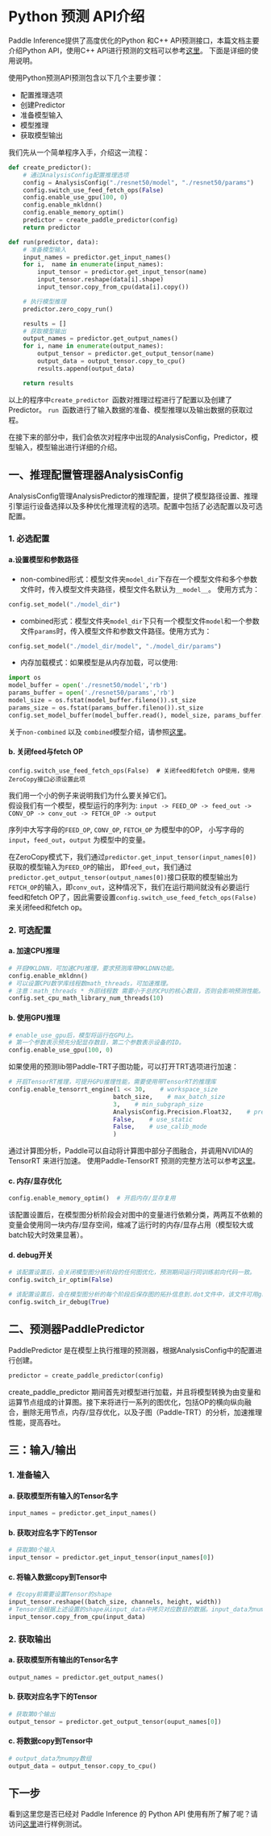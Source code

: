 # Python 预测 API介绍

Paddle Inference提供了高度优化的Python 和C++ API预测接口，本篇文档主要介绍Python API，使用C++ API进行预测的文档可以参考[这里](./cxx_api.md)。
下面是详细的使用说明。

使用Python预测API预测包含以下几个主要步骤：

- 配置推理选项
- 创建Predictor
- 准备模型输入
- 模型推理
- 获取模型输出

我们先从一个简单程序入手，介绍这一流程：

``` python
def create_predictor():
    # 通过AnalysisConfig配置推理选项
    config = AnalysisConfig("./resnet50/model", "./resnet50/params")
    config.switch_use_feed_fetch_ops(False)
    config.enable_use_gpu(100, 0)
    config.enable_mkldnn()
    config.enable_memory_optim()
    predictor = create_paddle_predictor(config)
    return predictor

def run(predictor, data):
    # 准备模型输入
    input_names = predictor.get_input_names()
    for i,  name in enumerate(input_names):
        input_tensor = predictor.get_input_tensor(name)
        input_tensor.reshape(data[i].shape)
        input_tensor.copy_from_cpu(data[i].copy())

    # 执行模型推理
    predictor.zero_copy_run()

    results = []
    # 获取模型输出
    output_names = predictor.get_output_names()
    for i, name in enumerate(output_names):
        output_tensor = predictor.get_output_tensor(name)
        output_data = output_tensor.copy_to_cpu()
        results.append(output_data)

    return results
```

以上的程序中`create_predictor `函数对推理过程进行了配置以及创建了Predictor。 `run `函数进行了输入数据的准备、模型推理以及输出数据的获取过程。

在接下来的部分中，我们会依次对程序中出现的AnalysisConfig，Predictor，模型输入，模型输出进行详细的介绍。

## 一、推理配置管理器AnalysisConfig
AnalysisConfig管理AnalysisPredictor的推理配置，提供了模型路径设置、推理引擎运行设备选择以及多种优化推理流程的选项。配置中包括了必选配置以及可选配置。

### 1. 必选配置
#### a.设置模型和参数路径
* non-combined形式：模型文件夹`model_dir`下存在一个模型文件和多个参数文件时，传入模型文件夹路径，模型文件名默认为`__model__`。 使用方式为：

``` python
config.set_model("./model_dir")
```
* combined形式：模型文件夹`model_dir`下只有一个模型文件`model`和一个参数文件`params`时，传入模型文件和参数文件路径。使用方式为：

``` python
config.set_model("./model_dir/model", "./model_dir/params")
```

* 内存加载模式：如果模型是从内存加载，可以使用:

``` python
import os
model_buffer = open('./resnet50/model','rb')
params_buffer = open('./resnet50/params','rb')
model_size = os.fstat(model_buffer.fileno()).st_size
params_size = os.fstat(params_buffer.fileno()).st_size
config.set_model_buffer(model_buffer.read(), model_size, params_buffer.read(), params_size)
```	

关于`non-combined` 以及 `combined`模型介绍，请参照[这里](../introduction/quick_start.md)。

#### b. 关闭feed与fetch OP
`config.switch_use_feed_fetch_ops(False)  # 关闭feed和fetch OP使用，使用ZeroCopy接口必须设置此项`

我们用一个小的例子来说明我们为什么要关掉它们。  
假设我们有一个模型，模型运行的序列为:
`input -> FEED_OP -> feed_out -> CONV_OP -> conv_out -> FETCH_OP -> output`                    

序列中大写字母的`FEED_OP`, `CONV_OP`, `FETCH_OP` 为模型中的OP， 小写字母的`input`，`feed_out`，`output` 为模型中的变量。                      

在ZeroCopy模式下，我们通过`predictor.get_input_tensor(input_names[0])`获取的模型输入为`FEED_OP`的输出， 即`feed_out`，我们通过`predictor.get_output_tensor(output_names[0])`接口获取的模型输出为`FETCH_OP`的输入，即`conv_out`，这种情况下，我们在运行期间就没有必要运行feed和fetch OP了，因此需要设置`config.switch_use_feed_fetch_ops(False)`来关闭feed和fetch op。


### 2. 可选配置
 
#### a. 加速CPU推理
 
``` python
# 开启MKLDNN，可加速CPU推理，要求预测库带MKLDNN功能。
config.enable_mkldnn()	  	  		
# 可以设置CPU数学库线程数math_threads，可加速推理。
# 注意：math_threads * 外部线程数 需要小于总的CPU的核心数目，否则会影响预测性能。
config.set_cpu_math_library_num_threads(10) 

```

#### b. 使用GPU推理

``` python
# enable_use_gpu后，模型将运行在GPU上。
# 第一个参数表示预先分配显存数目，第二个参数表示设备的ID。
config.enable_use_gpu(100, 0) 
```

如果使用的预测lib带Paddle-TRT子图功能，可以打开TRT选项进行加速： 

``` python
# 开启TensorRT推理，可提升GPU推理性能，需要使用带TensorRT的推理库
config.enable_tensorrt_engine(1 << 30,    # workspace_size   
                        	 batch_size,    # max_batch_size     
                        	 3,    # min_subgraph_size 
                       		 AnalysisConfig.Precision.Float32,    # precision 
                        	 False,    # use_static 
                        	 False,    # use_calib_mode
                        	 )
```
通过计算图分析，Paddle可以自动将计算图中部分子图融合，并调用NVIDIA的 TensorRT 来进行加速。
使用Paddle-TensorRT 预测的完整方法可以参考[这里](../optimize/paddle_trt.md)。


#### c. 内存/显存优化

``` python
config.enable_memory_optim()  # 开启内存/显存复用
```
该配置设置后，在模型图分析阶段会对图中的变量进行依赖分类，两两互不依赖的变量会使用同一块内存/显存空间，缩减了运行时的内存/显存占用（模型较大或batch较大时效果显著）。


#### d. debug开关


``` python
# 该配置设置后，会关闭模型图分析阶段的任何图优化，预测期间运行同训练前向代码一致。
config.switch_ir_optim(False)
```

``` python
# 该配置设置后，会在模型图分析的每个阶段后保存图的拓扑信息到.dot文件中，该文件可用graphviz可视化。
config.switch_ir_debug(True)
```

## 二、预测器PaddlePredictor

PaddlePredictor 是在模型上执行推理的预测器，根据AnalysisConfig中的配置进行创建。

``` python
predictor = create_paddle_predictor(config)
```

create_paddle_predictor 期间首先对模型进行加载，并且将模型转换为由变量和运算节点组成的计算图。接下来将进行一系列的图优化，包括OP的横向纵向融合，删除无用节点，内存/显存优化，以及子图（Paddle-TRT）的分析，加速推理性能，提高吞吐。


## 三：输入/输出

### 1. 准备输入

#### a. 获取模型所有输入的Tensor名字

``` python
input_names = predictor.get_input_names()
```

#### b. 获取对应名字下的Tensor

``` python
# 获取第0个输入
input_tensor = predictor.get_input_tensor(input_names[0])
```

#### c. 将输入数据copy到Tensor中

``` python
# 在copy前需要设置Tensor的shape
input_tensor.reshape((batch_size, channels, height, width))
# Tensor会根据上述设置的shape从input_data中拷贝对应数目的数据。input_data为numpy数组。
input_tensor.copy_from_cpu(input_data)
```

### 2. 获取输出
#### a. 获取模型所有输出的Tensor名字

``` python
output_names = predictor.get_output_names()
```

#### b. 获取对应名字下的Tensor

``` python
# 获取第0个输出
output_tensor = predictor.get_output_tensor(ouput_names[0])
```

#### c. 将数据copy到Tensor中

``` python
# output_data为numpy数组
output_data = output_tensor.copy_to_cpu()
```


## 下一步

看到这里您是否已经对 Paddle Inference 的 Python API 使用有所了解了呢？请访问[这里](https://github.com/PaddlePaddle/Paddle-Inference-Demo/tree/master/python)进行样例测试。
